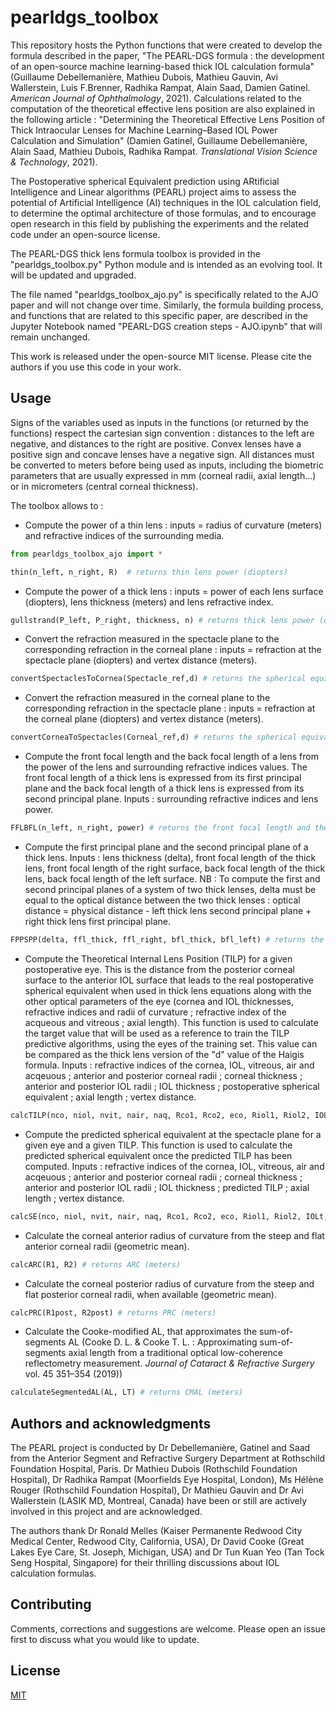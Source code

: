 # pearldgs_toolbox

This repository hosts the Python functions that were created to develop the formula described in the paper, "The PEARL-DGS formula : the development of an open-source machine learning-based thick IOL calculation formula" (Guillaume Debellemanière, Mathieu Dubois, Mathieu Gauvin, Avi Wallerstein, Luis F.Brenner, Radhika Rampat, Alain Saad, Damien Gatinel. *American Journal of Ophthalmology*, 2021). Calculations related to the computation of the theoretical effective lens position are also explained in the following article : "Determining the Theoretical Effective Lens Position of Thick Intraocular Lenses for Machine Learning–Based IOL Power Calculation and Simulation" (Damien Gatinel, Guillaume Debellemanière, Alain Saad, Mathieu Dubois, Radhika Rampat. *Translational Vision Science & Technology*, 2021).

The Postoperative spherical Equivalent prediction using ARtificial Intelligence and Linear algorithms (PEARL) project aims to assess the potential of Artificial Intelligence (AI) techniques in the IOL calculation field, to determine the optimal architecture of those formulas, and to encourage open research in this field by publishing the experiments and the related code under an open-source license.

The PEARL-DGS thick lens formula toolbox is provided in the "pearldgs_toolbox.py" Python module and is intended as an evolving tool. It will be updated and upgraded.

The file named "pearldgs_toolbox_ajo.py" is specifically related to the AJO paper and will not change over time. 
Similarly, the formula building process, and functions that are related to this specific paper, are described in the Jupyter Notebook named "PEARL-DGS creation steps - AJO.ipynb" that will remain unchanged.

This work is released under the open-source MIT license. Please cite the authors if you use this code in your work.

## Usage

Signs of the variables used as inputs in the functions (or returned by the functions) respect the cartesian sign convention : distances to the left are negative, and distances to the right are positive. Convex lenses have a positive sign and concave lenses have a negative sign. All distances must be converted to meters before being used as inputs, including the biometric parameters that are usually expressed in mm (corneal radii, axial length...) or in micrometers (central corneal thickness).

The toolbox allows to : 

- Compute the power of a thin lens : inputs = radius of curvature (meters) and refractive indices of the surrounding media.
```python
from pearldgs_toolbox_ajo import *

thin(n_left, n_right, R)  # returns thin lens power (diopters)
```

- Compute the power of a thick lens : inputs = power of each lens surface (diopters), lens thickness (meters) and lens refractive index.
```python
gullstrand(P_left, P_right, thickness, n) # returns thick lens power (diopters)
```

- Convert the refraction measured in the spectacle plane to the corresponding refraction in the corneal plane : inputs = refraction at the spectacle plane (diopters) and vertex distance (meters).
```python
convertSpectaclesToCornea(Spectacle_ref,d) # returns the spherical equivalent of the refraction at the corneal plane (diopters)
```

- Convert the refraction measured in the corneal plane to the corresponding refraction in the spectacle plane : inputs = refraction at the corneal plane (diopters) and vertex distance (meters).
```python
convertCorneaToSpectacles(Corneal_ref,d) # returns the spherical equivalent of the refraction at the spectacle plane (diopters)
```

- Compute the front focal length and the back focal length of a lens from the power of the lens and surrounding refractive indices values. The front focal length of a thick lens is expressed from its first principal plane and the back focal length of a thick lens is expressed from its second principal plane. Inputs : surrounding refractive indices and lens power.
```python
FFLBFL(n_left, n_right, power) # returns the front focal length and the back focal length of the lens. 
```

- Compute the first principal plane and the second principal plane of a thick lens. Inputs : lens thickness (delta), front focal length of the thick lens, front focal length of the right surface, back focal length of the thick lens, back focal length of the left surface.
NB : To compute the first and second principal planes of a system of two thick lenses, delta must be equal to the optical distance between the two thick lenses : optical distance = physical distance - left thick lens second principal plane + right thick lens first principal plane. 
```python
FPPSPP(delta, ffl_thick, ffl_right, bfl_thick, bfl_left) # returns the first principal plane and the second principal plane of the thick lens | lens system.
```

- Compute the Theoretical Internal Lens Position (TILP) for a given postoperative eye. This is the distance from the posterior corneal surface to the anterior IOL surface that leads to the real postoperative spherical equivalent when used in thick lens equations along with the other optical parameters of the eye (cornea and IOL thicknesses, refractive indices and radii of curvature ; refractive index of the acqueous and vitreous ; axial length). This function is used to calculate the target value that will be used as a reference to train the TILP predictive algorithms, using the eyes of the training set. This value can be compared as the thick lens version of the "d" value of the Haigis formula. Inputs : refractive indices of the cornea, IOL, vitreous, air and acqeuous ;  anterior and posterior corneal radii ; corneal thickness ; anterior and posterior IOL radii ; IOL thickness ; postoperative spherical equivalent ; axial length ; vertex distance.
```python
calcTILP(nco, niol, nvit, nair, naq, Rco1, Rco2, eco, Riol1, Riol2, IOLt, SE, AL, d) # returns the TILP (meters).
```
- Compute the predicted spherical equivalent at the spectacle plane for a given eye and a given TILP. This function is used to calculate the predicted spherical equivalent once the predicted TILP has been computed. Inputs : refractive indices of the cornea, IOL, vitreous, air and acqeuous ;  anterior and posterior corneal radii ; corneal thickness ; anterior and posterior IOL radii ; IOL thickness ; predicted TILP ; axial length ; vertex distance.
```python
calcSE(nco, niol, nvit, nair, naq, Rco1, Rco2, eco, Riol1, Riol2, IOLt, TILP_pred, AL, d) # returns the spherical equivalent (diopters).
```

- Calculate the corneal anterior radius of curvature from the steep and flat anterior corneal radii (geometric mean). 
```python
calcARC(R1, R2) # returns ARC (meters)
```

- Calculate the corneal posterior radius of curvature from the steep and flat posterior corneal radii, when available (geometric mean). 
```python
calcPRC(R1post, R2post) # returns PRC (meters)
```

- Calculate the Cooke-modified AL, that approximates the sum-of-segments AL (Cooke D. L. & Cooke T. L.  : Approximating sum-of-segments axial length from a traditional optical low-coherence reflectometry measurement. *Journal of Cataract & Refractive Surgery* vol. 45 351–354 (2019))
```python
calculateSegmentedAL(AL, LT) # returns CMAL (meters)
```


## Authors and acknowledgments
The PEARL project is conducted by Dr Debellemanière, Gatinel and Saad from the Anterior Segment and Refractive Surgery Department at Rothschild Foundation Hospital, Paris. Dr Mathieu Dubois (Rothschild Foundation Hospital), Dr Radhika Rampat (Moorfields Eye Hospital, London), Ms Hélène Rouger (Rothschild Foundation Hospital), Dr Mathieu Gauvin and Dr Avi Wallerstein (LASIK MD, Montreal, Canada) have been or still are actively involved in this project and are acknowledged.

The authors thank Dr Ronald Melles (Kaiser Permanente Redwood City Medical Center, Redwood City, California, USA), Dr David Cooke (Great Lakes Eye Care, St. Joseph, Michigan, USA) and Dr Tun Kuan Yeo (Tan Tock Seng Hospital, Singapore) for their thrilling discussions about IOL calculation formulas.

## Contributing
Comments, corrections and suggestions are welcome. Please open an issue first to discuss what you would like to update.

## License
[MIT](https://choosealicense.com/licenses/mit/)

